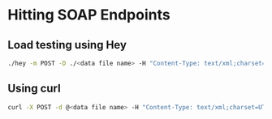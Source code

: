 # Hitting SOAP Endpoints

## Load testing using Hey
```bash
./hey -m POST -D ./<data file name> -H "Content-Type: text/xml;charset=UTF-8" -H "SOAPAction: <endpoint being hit>" -t 0 -n 50 -c 5 <url>
```

## Using curl
```bash
curl -X POST -d @<data file name> -H "Content-Type: text/xml;charset=UTF-8" -H "SOAPAction: <endpoint being hit>" <url>
```
